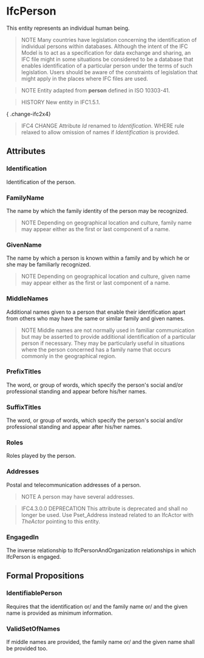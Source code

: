 # IfcPerson

This entity represents an individual human being.<!-- end of definition -->

> NOTE Many countries have legislation concerning the identification of individual persons within databases. Although the intent of the IFC Model is to act as a specification for data exchange and sharing, an IFC file might in some situations be considered to be a database that enables identification of a particular person under the terms of such legislation. Users should be aware of the constraints of legislation that might apply in the places where IFC files are used.

> NOTE Entity adapted from **person** defined in ISO 10303-41.

> HISTORY New entity in IFC1.5.1.

{ .change-ifc2x4}
> IFC4 CHANGE Attribute _Id_ renamed to _Identification_. WHERE rule relaxed to allow omission of names if _Identification_ is provided.

## Attributes

### Identification
Identification of the person.

### FamilyName
The name by which the family identity of the person may be recognized.
> NOTE Depending on geographical location and culture, family name may appear either as the first or last component of a name.

### GivenName
The name by which a person is known within a family and by which he or she may be familiarly recognized.
> NOTE Depending on geographical location and culture, given name may appear either as the first or last component of a name.

### MiddleNames
Additional names given to a person that enable their identification apart from others who may have the same or similar family and given names.
> NOTE Middle names are not normally used in familiar communication but may be asserted to provide additional identification of a particular person if necessary. They may be particularly useful in situations where the person concerned has a family name that occurs commonly in the geographical region.

### PrefixTitles
The word, or group of words, which specify the person's social and/or professional standing and appear before his/her names.

### SuffixTitles
The word, or group of words, which specify the person's social and/or professional standing and appear after his/her names.

### Roles
Roles played by the person.

### Addresses
Postal and telecommunication addresses of a person.

> NOTE A person may have several addresses.

> IFC4.3.0.0 DEPRECATION This attribute is deprecated and shall no longer be used. Use Pset_Address instead related to an IfcActor with _TheActor_ pointing to this entity.

### EngagedIn
The inverse relationship to IfcPersonAndOrganization relationships in which IfcPerson is engaged.

## Formal Propositions

### IdentifiablePerson
Requires that the identification or/ and the family name or/ and the given name is provided as minimum information.

### ValidSetOfNames
If middle names are provided, the family name or/ and the given name shall be provided too.
